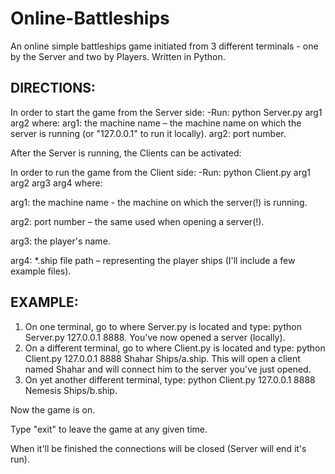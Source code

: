 # Online-Battleships
An online simple battleships game initiated from 3 different terminals - one by the Server and two by Players. Written in Python.

DIRECTIONS:
-----------

In order to start the game from the Server side:
-Run: python Server.py arg1 arg2
where:
arg1: the machine name – the machine name on which the server is running (or "127.0.0.1" to run it locally).
arg2: port number.

After the Server is running, the Clients can be activated:

In order to run the game from the Client side:
-Run: python Client.py arg1 arg2 arg3 arg4
where:

arg1: the machine name - the machine on which the server(!) is running.

arg2: port number – the same used when opening a server(!).

arg3: the player's name.

arg4: *.ship file path – representing the player ships (I'll include a few example files).



EXAMPLE:
---------
1) On one terminal, go to where Server.py is located and type: python Server.py 127.0.0.1 8888. You've now opened a server (locally).
2) On a different terminal, go to where Client.py is located and type: python Client.py 127.0.0.1 8888 Shahar Ships/a.ship. This will open a client named Shahar and will connect him to the server you've just opened.
3) On yet another different terminal, type: python Client.py 127.0.0.1 8888 Nemesis Ships/b.ship. 

Now the game is on.

Type "exit" to leave the game at any given time.

When it'll be finished the connections will be closed (Server will end it's run).
